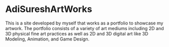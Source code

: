 # AdiSureshArtWorks
This is a site developed by myself that works as a portfolio to showcase my artwork. The portfolio consists of a variety of art mediums including 2D and 3D physical fine art practices as well as 2D and 3D digital art like 3D Modeling, Animation, and Game Design.
